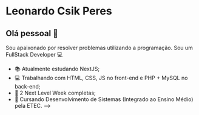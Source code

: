 # Leonardo Csik Peres

## Olá pessoal 👋
Sou apaixonado por resolver problemas utilizando a programação.
Sou um FullStack Developer 💻

- 📚  Atualmente estudando NextJS;
- 💻  Trabalhando com HTML, CSS, JS no front-end e PHP + MySQL no back-end;
- 🚀  2 Next Level Week completas;
- 📘  Cursando Desenvolvimento de Sistemas (Integrado ao Ensino Médio) pela ETEC. 
-->

